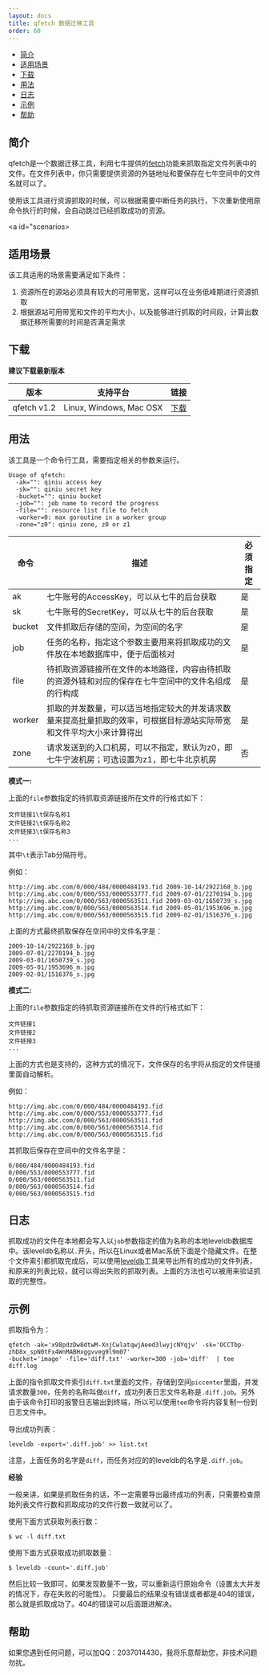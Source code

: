 ```yaml
---
layout: docs
title: qfetch 数据迁移工具
order: 60
---
```



- [简介](#overview)
- [适用场景](#scenarios)
- [下载](#download)
- [用法](#usage)
- [日志](#log)
- [示例](#sample)
- [帮助](#help)


<a id="overview"></a>
## 简介

qfetch是一个数据迁移工具，利用七牛提供的[fetch](http://developer.qiniu.com/docs/v6/api/reference/rs/fetch.html)功能来抓取指定文件列表中的文件。在文件列表中，你只需要提供资源的外链地址和要保存在七牛空间中的文件名就可以了。

使用该工具进行资源抓取的时候，可以根据需要中断任务的执行，下次重新使用原命令执行的时候，会自动跳过已经抓取成功的资源。

<a id="scenarios></a>
## 适用场景

该工具适用的场景需要满足如下条件：

1. 资源所在的源站必须具有较大的可用带宽，这样可以在业务低峰期进行资源抓取
2. 根据源站可用带宽和文件的平均大小，以及能够进行抓取的时间段，计算出数据迁移所需要的时间是否满足需求

<a id="download"></a>
## 下载

**建议下载最新版本**

|版本     |支持平台|链接|
|--------|---------|----|
|qfetch v1.2|Linux, Windows, Mac OSX|[下载](http://7rfgu2.com1.z0.glb.clouddn.com/qfetch-v1.2.zip)|

<a id="usage"></a>
## 用法
该工具是一个命令行工具，需要指定相关的参数来运行。

```
Usage of qfetch:
  -ak="": qiniu access key
  -sk="": qiniu secret key
  -bucket="": qiniu bucket
  -job="": job name to record the progress
  -file="": resource list file to fetch
  -worker=0: max goroutine in a worker group
  -zone="z0": qiniu zone, z0 or z1
```


|命令|描述| 必须指定 |
|--------|---------|-----------|
|ak|七牛账号的AccessKey，可以从七牛的后台获取|是|
|sk|七牛账号的SecretKey，可以从七牛的后台获取|是|
|bucket|文件抓取后存储的空间，为空间的名字|是|
|job|任务的名称，指定这个参数主要用来将抓取成功的文件放在本地数据库中，便于后面核对|是|
|file|待抓取资源链接所在文件的本地路径，内容由待抓取的资源外链和对应的保存在七牛空间中的文件名组成的行构成|是|
|worker|抓取的并发数量，可以适当地指定较大的并发请求数量来提高批量抓取的效率，可根据目标源站实际带宽和文件平均大小来计算得出|是|
|zone|请求发送到的入口机房，可以不指定，默认为z0，即七牛宁波机房；可选设置为z1，即七牛北京机房|否|


**模式一:**

上面的`file`参数指定的待抓取资源链接所在文件的行格式如下：

```
文件链接1\t保存名称1
文件链接2\t保存名称2
文件链接3\t保存名称3
...
```

其中`\t`表示Tab分隔符号。

例如：

```
http://img.abc.com/0/000/484/0000484193.fid	2009-10-14/2922168_b.jpg
http://img.abc.com/0/000/553/0000553777.fid	2009-07-01/2270194_b.jpg
http://img.abc.com/0/000/563/0000563511.fid	2009-03-01/1650739_s.jpg
http://img.abc.com/0/000/563/0000563514.fid	2009-05-01/1953696_m.jpg
http://img.abc.com/0/000/563/0000563515.fid	2009-02-01/1516376_s.jpg
```

上面的方式最终抓取保存在空间中的文件名字是：

```
2009-10-14/2922168_b.jpg
2009-07-01/2270194_b.jpg
2009-03-01/1650739_s.jpg
2009-05-01/1953696_m.jpg
2009-02-01/1516376_s.jpg
```

**模式二:**

上面的`file`参数指定的待抓取资源链接所在文件的行格式如下：

```
文件链接1
文件链接2
文件链接3
...
```

上面的方式也是支持的，这种方式的情况下，文件保存的名字将从指定的文件链接里面自动解析。

例如：

```
http://img.abc.com/0/000/484/0000484193.fid
http://img.abc.com/0/000/553/0000553777.fid
http://img.abc.com/0/000/563/0000563511.fid
http://img.abc.com/0/000/563/0000563514.fid
http://img.abc.com/0/000/563/0000563515.fid
```

其抓取后保存在空间中的文件名字是：

```
0/000/484/0000484193.fid
0/000/553/0000553777.fid
0/000/563/0000563511.fid
0/000/563/0000563514.fid
0/000/563/0000563515.fid
```

<a id="log"></a>
## 日志
抓取成功的文件在本地都会写入以`job`参数指定的值为名称的本地leveldb数据库中。该leveldb名称以`.`开头，所以在Linux或者Mac系统下面是个隐藏文件。在整个文件索引都抓取完成后，可以使用[leveldb](https://github.com/jemygraw/leveldb)工具来导出所有的成功的文件列表，和原来的列表比较，就可以得出失败的抓取列表。上面的方法也可以被用来验证抓取的完整性。

<a id="sample"></a>
## 示例
抓取指令为：

```
qfetch -ak='x98pdzDw8dtwM-XnjCwlatqwjAeed3lwyjcNYqjv' -sk='OCCTbp-zhD8x_spN0tFx4WnMABHxggvveg9l9m07' 
-bucket='image' -file='diff.txt' -worker=300 -job='diff'  | tee diff.log
```

上面的指令抓取文件索引`diff.txt`里面的文件，存储到空间`piccenter`里面，并发请求数量`300`，任务的名称叫做`diff`，成功列表日志文件名称是`.diff.job`。另外由于该命令打印的报警日志输出到终端，所以可以使用`tee`命令将内容复制一份到日志文件中。

导出成功列表：

```
leveldb -export='.diff.job' >> list.txt
```

注意，上面任务的名字是`diff`，而任务对应的的leveldb的名字是`.diff.job`。

**经验**

一般来讲，如果是抓取任务的话，不一定需要导出最终成功的列表，只需要检查原始列表文件行数和抓取成功的文件行数一致就可以了。

使用下面方式获取列表行数：
```
$ wc -l diff.txt 

```

使用下面方式获取成功抓取数量：
```
$ leveldb -count='.diff.job'
```

然后比较一致即可，如果发现数量不一致，可以重新运行原始命令（设置太大并发的情况下，存在失败的可能性）。
只要最后的结果没有错误或者都是404的错误，那么就是抓取成功了。404的错误可以后面跟进解决。

<a id="help"></a>
## 帮助
如果您遇到任何问题，可以加QQ：2037014430，我将乐意帮助您，非技术问题勿扰。
